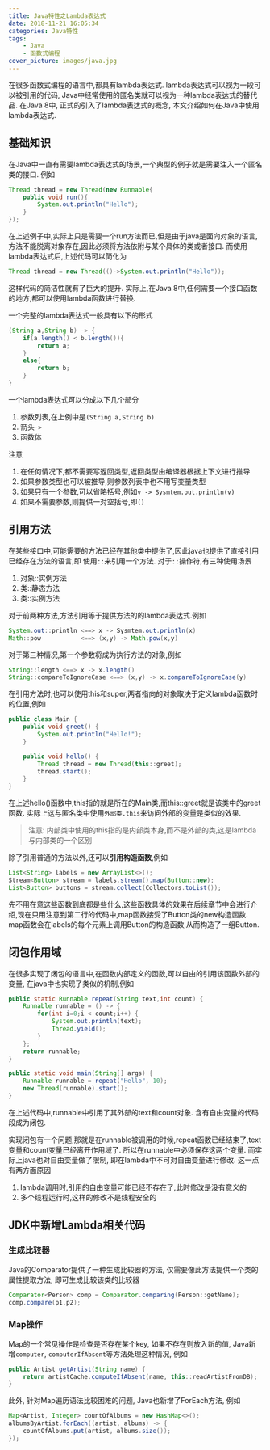```yaml
---
title: Java特性之Lambda表达式
date: 2018-11-21 16:05:34
categories: Java特性
tags:
    - Java
    - 函数式编程
cover_picture: images/java.jpg
---
```





在很多函数式编程的语言中,都具有lambda表达式. lambda表达式可以视为一段可以被引用的代码, Java中经常使用的匿名类就可以视为一种lambda表达式的替代品. 在Java 8中, 正式的引入了lambda表达式的概念, 本文介绍如何在Java中使用lambda表达式.


基础知识
-----------

在Java中一直有需要lambda表达式的场景,一个典型的例子就是需要注入一个匿名类的接口. 例如

``` java
Thread thread = new Thread(new Runnable{
    public void run(){
        System.out.println("Hello");
    }
});
```

在上述例子中,实际上只是需要一个run方法而已,但是由于java是面向对象的语言,方法不能脱离对象存在,因此必须将方法依附与某个具体的类或者接口. 而使用lambda表达式后,上述代码可以简化为
``` java
Thread thread = new Thread(()->System.out.println("Hello"));
```

这样代码的简洁性就有了巨大的提升. 实际上,在Java 8中,任何需要一个接口函数的地方,都可以使用lambda函数进行替换.

一个完整的lambda表达式一般具有以下的形式
``` java
(String a,String b) -> {
    if(a.length() < b.length()){
        return a;
    }
    else{
        return b;
    }
}
```
一个lambda表达式可以分成以下几个部分
1. 参数列表,在上例中是`(String a,String b)`
2. 箭头`->`
3. 函数体

注意
1. 在任何情况下,都不需要写返回类型,返回类型由编译器根据上下文进行推导
2. 如果参数类型也可以被推导,则参数列表中也不用写变量类型
4. 如果只有一个参数,可以省略括号,例如`v -> Sysmtem.out.println(v)`
5. 如果不需要参数,则提供一对空括号,即`()`


引用方法
---------------

在某些接口中,可能需要的方法已经在其他类中提供了,因此java也提供了直接引用已经存在方法的语言,即 使用`::`来引用一个方法.
对于`::`操作符,有三种使用场景
1. 对象::实例方法
2. 类::静态方法
3. 类::实例方法


对于前两种方法,方法引用等于提供方法的的lambda表达式.例如

``` java
System.out::println <==> x -> Sysmtem.out.println(x)
Math::pow           <==> (x,y) -> Math.pow(x,y)
```

对于第三种情况,第一个参数将成为执行方法的对象,例如
``` java
String::length <==> x -> x.length()
String::compareToIgnoreCase <==> (x,y) -> x.compareToIgnoreCase(y)
```

在引用方法时,也可以使用this和super,两者指向的对象取决于定义lambda函数时的位置,例如
``` java
public class Main {
	public void greet() {
		System.out.println("Hello!");
	}

	public void hello() {
		Thread thread = new Thread(this::greet);
		thread.start();
	}
}
```
在上述hello()函数中,this指的就是所在的Main类,而this::greet就是该类中的greet函数. 实际上这与匿名类中使用`外部类.this`来访问外部的变量是类似的效果.

> 注意: 内部类中使用的this指的是内部类本身,而不是外部的类,这是lambda与内部类的一个区别

除了引用普通的方法以外,还可以**引用构造函数**,例如
``` java
List<String> labels = new ArrayList<>();
Stream<Button> stream = labels.stream().map(Button::new);
List<Button> buttons = stream.collect(Collectors.toList());
```
先不用在意这些函数到底都是些什么,这些函数具体的效果在后续章节中会进行介绍,现在只用注意到第二行的代码中,map函数接受了Button类的new构造函数. map函数会在labels的每个元素上调用Button的构造函数,从而构造了一组Button.

闭包作用域
-------------------

在很多实现了闭包的语言中,在函数内部定义的函数,可以自由的引用该函数外部的变量, 在java中也实现了类似的机制,例如
``` java
public static Runnable repeat(String text,int count) {
    Runnable runnable = () -> {
        for(int i=0;i < count;i++) {
            System.out.println(text);
            Thread.yield();
        }
    };
    return runnable;
}

public static void main(String[] args) {
    Runnable runnable = repeat("Hello", 10);
    new Thread(runnable).start();
}
```

在上述代码中,runnable中引用了其外部的text和count对象. 含有自由变量的代码段成为闭包. 

实现闭包有一个问题,那就是在runnable被调用的时候,repeat函数已经结束了,text变量和count变量已经离开作用域了. 所以在runnable中必须保存这两个变量. 而实际上java也对自由变量做了限制, 即在lambda中不可对自由变量进行修改. 这一点有两方面原因
1. lambda调用时,引用的自由变量可能已经不存在了,此时修改是没有意义的
2. 多个线程运行时,这样的修改不是线程安全的



JDK中新增Lambda相关代码
---------------------

### 生成比较器

Java的Comparator提供了一种生成比较器的方法, 仅需要像此方法提供一个类的属性提取方法, 即可生成比较该类的比较器

``` java
Comparator<Person> comp = Comparator.comparing(Person::getName);
comp.compare(p1,p2);
```

### Map操作

Map的一个常见操作是检查是否存在某个key, 如果不存在则放入新的值, Java新增`computer`, `computerIfAbsent`等方法处理这种情况, 例如

``` java
public Artist getArtist(String name) {
    return artistCache.computeIfAbsent(name, this::readArtistFromDB);
}
```

此外, 针对Map遍历语法比较困难的问题, Java也新增了ForEach方法, 例如

``` java
Map<Artist, Integer> countOfAlbums = new HashMap<>();
albumsByArtist.forEach((artist, albums) -> {
    countOfAlbums.put(artist, albums.size());
});
```